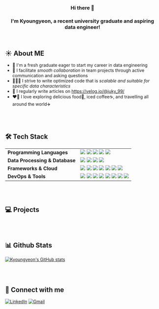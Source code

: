 <h3 align="center">Hi there 👋</h3>
<h3 align="center"> I'm Kyoungyeon, a recent university graduate and aspiring data engineer! </h3> 
  

<br>

## ☀️ About ME
- 📌 I'm a fresh graduate eager to start my career in data engineering
- 🤝 I facilitate *smooth collaboration* in team projects through active communication and asking questions
- 👩🏻‍💻 I strive to write optimized code that is *scalable and suitable for specific data characteristics*
- 📝 I regularly write articles on https://velog.io/@juky_99/
- ❤️‍🔥 I love exploring delicious food🍕, iced coffee☕️, and travelling all around the world✈️

<br>
<br>

## 🛠 Tech Stack
<table>
  <tr>
    <td><b>Programming Languages</b></td>
    <td>
      <img src="https://img.shields.io/badge/Python-3776AB?style=for-the-badge&logo=python&logoColor=white"/>
      <img src="https://img.shields.io/badge/SQL-4479A1?style=for-the-badge&logo=postgresql&logoColor=white"/>
      <img src="https://img.shields.io/badge/Java-007396?style=for-the-badge&logo=java&logoColor=white"/>
      <img src="https://img.shields.io/badge/JavaScript-F7DF1E?style=for-the-badge&logo=javascript&logoColor=black"/>
      <img src="https://img.shields.io/badge/C-A8B9CC?style=for-the-badge&logo=c&logoColor=black"/>
    </td>
  </tr>
  <tr>
    <td><b>Data Processing & Database</b></td>
    <td>
      <img src="https://img.shields.io/badge/Apache%20Airflow-017CEE?style=for-the-badge&logo=apache-airflow&logoColor=white"/>
      <img src="https://img.shields.io/badge/Apache%20Spark-E25A1C?style=for-the-badge&logo=apachespark&logoColor=white"/>
      <img src="https://img.shields.io/badge/MySQL-4479A1?style=for-the-badge&logo=mysql&logoColor=white"/>
      <img src="https://img.shields.io/badge/PostgreSQL-336791?style=for-the-badge&logo=postgresql&logoColor=white"/>
    </td>
  </tr>
  <tr>
    <td><b>Frameworks & Cloud</b></td>
    <td>
      <img src="https://img.shields.io/badge/Django-092E20?style=for-the-badge&logo=django&logoColor=white"/>
      <img src="https://img.shields.io/badge/Flask-000000?style=for-the-badge&logo=flask&logoColor=white"/>
      <img src="https://img.shields.io/badge/AWS%20EC2-FF9900?style=for-the-badge&logo=amazon-ec2&logoColor=white"/>
      <img src="https://img.shields.io/badge/AWS%20S3-569A31?style=for-the-badge&logo=amazon-s3&logoColor=white"/>
      <img src="https://img.shields.io/badge/AWS%20Redshift-8C4FFF?style=for-the-badge&logo=amazon-redshift&logoColor=white"/>
      <img src="https://img.shields.io/badge/AWS%20Glue-FF9900?style=for-the-badge&logo=awsglue&logoColor=white"/>
      <img src="https://img.shields.io/badge/AWS%20IAM-FF9900?style=for-the-badge&logo=amazon-iam&logoColor=white"/>
    </td>
    </td>
  </tr>
  <tr>
    <td><b>DevOps & Tools</b></td>
    <td>
      <img src="https://img.shields.io/badge/GitHub-181717?style=for-the-badge&logo=github&logoColor=white"/>
      <img src="https://img.shields.io/badge/GitHub%20Actions-2088FF?style=for-the-badge&logo=github-actions&logoColor=white"/>
      <img src="https://img.shields.io/badge/Docker-2496ED?style=for-the-badge&logo=docker&logoColor=white"/>
      <img src="https://img.shields.io/badge/Linux-FCC624?style=for-the-badge&logo=linux&logoColor=black"/>
      <img src="https://img.shields.io/badge/Figma-F24E1E?style=for-the-badge&logo=figma&logoColor=white"/>
      <img src="https://img.shields.io/badge/Preset-FF4B4B?style=for-the-badge&logo=preset&logoColor=white"/>
      <img src="https://img.shields.io/badge/Notion-000000?style=for-the-badge&logo=notion&logoColor=white"/>
      <img src="https://img.shields.io/badge/Slack-4A154B?style=for-the-badge&logo=slack&logoColor=white"/>
    </td>
  </tr>
</table>

<!--
## 🛠 Tech Stack
#### Data 
![SQL](https://img.shields.io/badge/SQL-4479A1?style=for-the-badge&logo=sql&logoColor=white)
![Airflow](https://img.shields.io/badge/Apache%20Airflow-017CEE?style=for-the-badge&logo=apache-airflow&logoColor=white)
![Spark](https://img.shields.io/badge/Apache%20Spark-E25A1C?style=for-the-badge&logo=apachespark&logoColor=white)
![Kafka](https://img.shields.io/badge/Apache%20Kafka-231F20?style=for-the-badge&logo=apachekafka&logoColor=white)
![AWS RedShift](https://img.shields.io/badge/AWS%20RedShift-8C4FFF?style=for-the-badge&logo=amazon-redshift&logoColor=white)
![Snowflake](https://img.shields.io/badge/Snowflake-29B5E8?style=for-the-badge&logo=snowflake&logoColor=white)

#### Front-End
![HTML](https://img.shields.io/badge/HTML5-E34F26?style=for-the-badge&logo=html5&logoColor=white)
![CSS](https://img.shields.io/badge/CSS3-1572B6?style=for-the-badge&logo=css3&logoColor=white)
![JavaScript](https://img.shields.io/badge/JavaScript-F7DF1E?style=for-the-badge&logo=javascript&logoColor=black)

#### Back-End
![Django](https://img.shields.io/badge/Django-092E20?style=for-the-badge&logo=django&logoColor=white)
![Flask](https://img.shields.io/badge/Flask-000000?style=for-the-badge&logo=flask&logoColor=white)
![AWS S3](https://img.shields.io/badge/AWS%20S3-569A31?style=for-the-badge&logo=amazons3&logoColor=white)
![Spring Boot](https://img.shields.io/badge/Spring%20Boot-6DB33F?style=for-the-badge&logo=spring-boot&logoColor=white)

#### Database
![MySQL](https://img.shields.io/badge/MySQL-4479A1?style=for-the-badge&logo=mysql&logoColor=white)
![PostgreSQL](https://img.shields.io/badge/PostgreSQL-336791?style=for-the-badge&logo=postgresql&logoColor=white)

#### DevOps & Tool
![Git](https://img.shields.io/badge/Git-F05032?style=for-the-badge&logo=git&logoColor=white)
![AWS EC2](https://img.shields.io/badge/AWS%20EC2-FF9900?style=for-the-badge&logo=amazonec2&logoColor=white)
![Docker](https://img.shields.io/badge/Docker-2496ED?style=for-the-badge&logo=docker&logoColor=white)
![Kubernetes](https://img.shields.io/badge/Kubernetes-326CE5?style=for-the-badge&logo=kubernetes&logoColor=white)
![Linux](https://img.shields.io/badge/Linux-FCC624?style=for-the-badge&logo=linux&logoColor=black)
![Figma](https://img.shields.io/badge/Figma-F24E1E?style=for-the-badge&logo=figma&logoColor=white)
![Preset](https://img.shields.io/badge/Preset-4D4D4D?style=for-the-badge&logo=preset&logoColor=white)
-->

<br>
<br>

## 💻 Projects


<br>
<br>

## 📊 Github Stats
[![Kyoungyeon's GitHub stats](https://github-readme-stats.vercel.app/api?username=Kyoung-yeon99)](https://github.com/Kyoung-yeon99/github-readme-stats)

<br>
<br>

## 🙌 Connect with me
[![LinkedIn](https://img.shields.io/badge/LinkedIn-0077B5?style=for-the-badge&logo=linkedin&logoColor=white)](https://www.linkedin.com/in/kyoungyeon-ju-279706221/)
[![Gmail](https://img.shields.io/badge/Gmail-D14836?style=for-the-badge&logo=gmail&logoColor=white)](mailto:jky72099@gmail.com)




<!--
**Kyoung-yeon99/Kyoung-yeon99** is a ✨ _special_ ✨ repository because its `README.md` (this file) appears on your GitHub profile.

Here are some ideas to get you started:

- 🔭 I’m currently working on ...
- 🌱 I’m currently learning ...
- 👯 I’m looking to collaborate on ...
- 🤔 I’m looking for help with ...
- 💬 Ask me about ...
- 📫 How to reach me: ...
- 😄 Pronouns: ...
- ⚡ Fun fact: ...
-->
